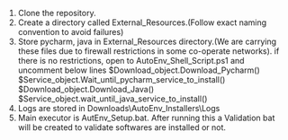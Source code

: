 1. Clone the repository.
2. Create a directory called External_Resources.(Follow exact naming convention to avoid failures)
3. Store pycharm, java in External_Resources directory.(We are carrying these files due to firewall restrictions in some co-operate networks). if there is no restrictions, open to
   AutoEnv_Shell_Script.ps1 and uncomment below lines
   $Download_object.Download_Pycharm()
   $Service_object.Wait_until_pycharm_service_to_install()
   $Download_object.Download_Java()
   $Service_object.wait_until_java_service_to_install()
4. Logs are stored in Downloads\AutoEnv_Installers\Logs
5. Main executor is AutEnv_Setup.bat. After running this a Validation bat will be created to validate softwares are installed or not.
